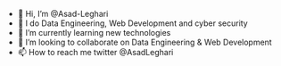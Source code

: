 - 👋 Hi, I’m @Asad-Leghari
- 👀 I do Data Engineering, Web Development and cyber security
- 🌱 I’m currently learning new technologies
- 💞️ I’m looking to collaborate on Data Engineering & Web Development
- 📫 How to reach me twitter @AsadLeghari

<!---
Asad-Leghari/Asad-Leghari is a ✨ special ✨ repository because its `README.md` (this file) appears on your GitHub profile.
You can click the Preview link to take a look at your changes.
--->
